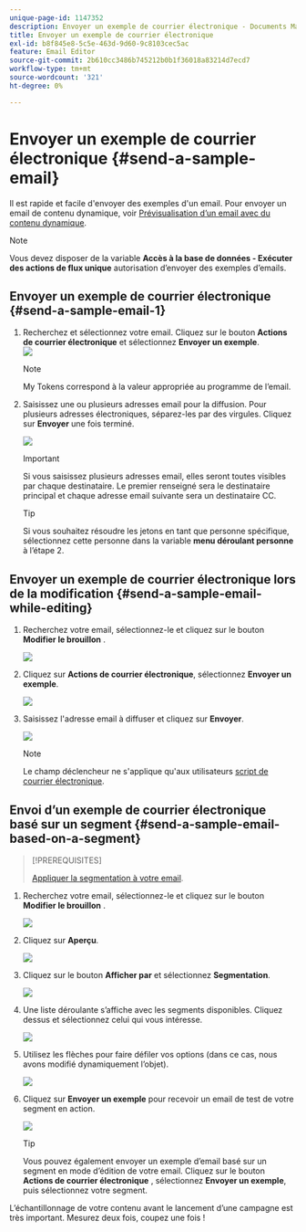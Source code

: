 ```yaml
---
unique-page-id: 1147352
description: Envoyer un exemple de courrier électronique - Documents Marketo - Documentation du produit
title: Envoyer un exemple de courrier électronique
exl-id: b8f845e8-5c5e-463d-9d60-9c8103cec5ac
feature: Email Editor
source-git-commit: 2b610cc3486b745212b0b1f36018a83214d7ecd7
workflow-type: tm+mt
source-wordcount: '321'
ht-degree: 0%

---
```


# Envoyer un exemple de courrier électronique {#send-a-sample-email}

Il est rapide et facile d&#39;envoyer des exemples d&#39;un email. Pour envoyer un email de contenu dynamique, voir [Prévisualisation d’un email avec du contenu dynamique](/help/marketo/product-docs/email-marketing/general/functions-in-the-editor/preview-an-email-with-dynamic-content.md).

>[!NOTE]
>
>Vous devez disposer de la variable **Accès à la base de données - Exécuter des actions de flux unique** autorisation d’envoyer des exemples d’emails.

## Envoyer un exemple de courrier électronique {#send-a-sample-email-1}

1. Recherchez et sélectionnez votre email. Cliquez sur le bouton **Actions de courrier électronique** et sélectionnez **Envoyer un exemple**.\
   ![](assets/one-281-29.jpg)

   >[!NOTE]
   >
   >My Tokens correspond à la valeur appropriée au programme de l’email.

1. Saisissez une ou plusieurs adresses email pour la diffusion. Pour plusieurs adresses électroniques, séparez-les par des virgules. Cliquez sur **Envoyer** une fois terminé.

   ![](assets/two.png)

   >[!IMPORTANT]
   >
   >Si vous saisissez plusieurs adresses email, elles seront toutes visibles par chaque destinataire. Le premier renseigné sera le destinataire principal et chaque adresse email suivante sera un destinataire CC.

   >[!TIP]
   >
   >Si vous souhaitez résoudre les jetons en tant que personne spécifique, sélectionnez cette personne dans la variable **menu déroulant personne** à l’étape 2.

## Envoyer un exemple de courrier électronique lors de la modification {#send-a-sample-email-while-editing}

1. Recherchez votre email, sélectionnez-le et cliquez sur le bouton **Modifier le brouillon** .

   ![](assets/three-281-29.jpg)

1. Cliquez sur **Actions de courrier électronique**, sélectionnez **Envoyer un exemple**.

   ![](assets/four.png)

1. Saisissez l&#39;adresse email à diffuser et cliquez sur **Envoyer**.

   ![](assets/two.png)

   >[!NOTE]
   >
   >Le champ déclencheur ne s&#39;applique qu&#39;aux utilisateurs [script de courrier électronique](https://experienceleague.adobe.com/en/docs/marketo-developer/marketo/email-scripting).

## Envoi d’un exemple de courrier électronique basé sur un segment {#send-a-sample-email-based-on-a-segment}

>[!PREREQUISITES]
>
>[Appliquer la segmentation à votre email](/help/marketo/product-docs/email-marketing/general/functions-in-the-editor/using-dynamic-content-in-an-email.md).

1. Recherchez votre email, sélectionnez-le et cliquez sur le bouton **Modifier le brouillon** .

   ![](assets/three-281-29.jpg)

1. Cliquez sur **Aperçu**.

   ![](assets/1.png)

1. Cliquez sur le bouton **Afficher par** et sélectionnez **Segmentation**.

   ![](assets/2.png)

1. Une liste déroulante s’affiche avec les segments disponibles. Cliquez dessus et sélectionnez celui qui vous intéresse.

   ![](assets/3.png)

1. Utilisez les flèches pour faire défiler vos options (dans ce cas, nous avons modifié dynamiquement l’objet).

   ![](assets/4.png)

1. Cliquez sur **Envoyer un exemple** pour recevoir un email de test de votre segment en action.

   ![](assets/5.png)

   >[!TIP]
   >
   >Vous pouvez également envoyer un exemple d’email basé sur un segment en mode d’édition de votre email. Cliquez sur le bouton **Actions de courrier électronique** , sélectionnez **Envoyer un exemple**, puis sélectionnez votre segment.

L’échantillonnage de votre contenu avant le lancement d’une campagne est très important. Mesurez deux fois, coupez une fois !
